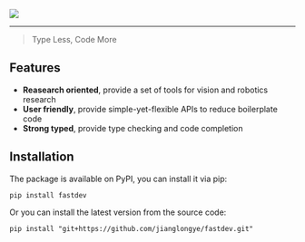 ![](https://fastdev.jianglongye.com/_static/logo.svg)

---

> Type Less, Code More

## Features

- **Reasearch oriented**, provide a set of tools for vision and robotics research
- **User friendly**, provide simple-yet-flexible APIs to reduce boilerplate code
- **Strong typed**, provide type checking and code completion

## Installation

The package is available on PyPI, you can install it via pip:

```shell
pip install fastdev
```

Or you can install the latest version from the source code:

```shell
pip install "git+https://github.com/jianglongye/fastdev.git"
```
